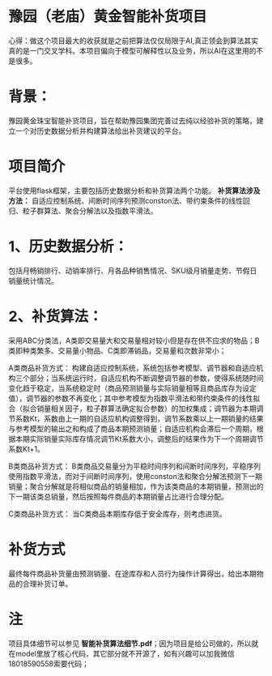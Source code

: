# 豫园（老庙）黄金智能补货项目

心得：做这个项目最大的收获就是之前把算法仅仅局限于AI,真正领会到算法其实真的是一门交叉学科。本项目偏向于模型可解释性以及业务，所以AI在这里用的不是很多。

# 背景：
豫园黄金珠宝智能补货项目，旨在帮助豫园集团完善过去纯以经验补货的策略，建立一个对历史数据分析并构建算法给出补货建议的平台。

# 项目简介
平台使用flask框架，主要包括历史数据分析和补货算法两个功能。
**补货算法涉及方法：**
自适应控制系统、间断时间序列预测conston法、带约束条件的线性回归、粒子群算法、聚合分解法以及指数平滑法。
# 1、历史数据分析：
包括月畅销排行、动销率排行、月各品种销售情况、SKU级月销量走势、节假日销量统计情况。
# 2、补货算法：
采用ABC分类法，A类即交易量大和交易量相对较小但是存在供不应求的物品；B类即种类繁多、交易量小物品、C类即滞销品，交易量和次数非常小；

A类商品补货方式：
构建自适应控制系统，系统包括参考模型、调节器和自适应机构三个部分；当系统运行时，自适应机构不断调整调节器的参数，使得系统随时间变化趋于稳定，当系统稳定时（商品预测销量与实际销量相等且商品库存为设定值），调节器的参数不再变化；其中参考模型为指数平滑法和带约束条件的线性拟合（拟合销量相关因子，粒子群算法确定拟合参数）的加权集成；调节器为本期调节系数Kt，系数由上一期的自适应机构调整得到，调节系数乘以上一期销量的结果与参考模型的输出之和构成了商品本期预测销量；自适应机构会滞后一个周期，根据本期实际销量实际库存情况调节Kt系数大小，调整后的结果作为下一个周期调节系数Kt+1。

B类商品补货方式：
B类商品交易量分为平稳时间序列和间断时间序列，平稳序列使用指数平滑法，而对于间断时间序列，使用conston法和聚合分解法预测下一期销量；聚合分解就是将相似商品的销量相加，作为该类商品的本期销量，预测出的下一期该类总销量，然后按照每件商品的本期销量占比进行合理分配。

C类商品补货方式：
当C类商品本期库存低于安全库存，则考虑进货。

# 补货方式
最终每件商品补货量由预测销量、在途库存和人员行为操作计算得出，给出本期物品的合理补货订单。


# 注
项目具体细节可以参见 **智能补货算法细节.pdf**；因为项目是给公司做的，所以就在model里放了核心代码，其它部分就不开源了，如有兴趣可以加我微信18018590558索要代码；
